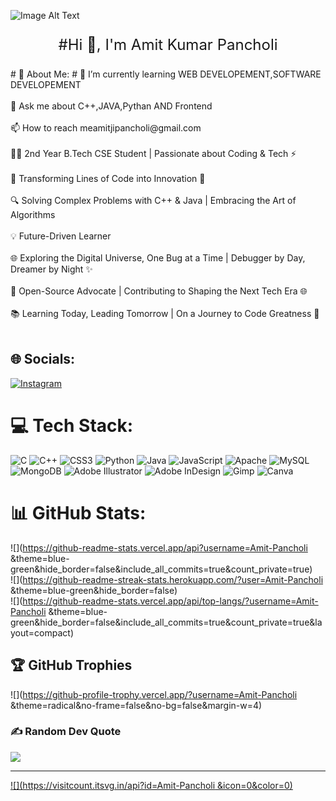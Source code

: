 ![Image Alt Text](https://user-images.githubusercontent.com/74038190/225813708-98b745f2-7d22-48cf-9150-083f1b00d6c9.gif)
<p align = "center" style="font-size: 24px;">#Hi 👋, I'm Amit Kumar Pancholi</p>
# 💫 About Me:
# 🚀 I’m currently learning WEB DEVELOPEMENT,SOFTWARE DEVELOPEMENT<br><br>    💬 Ask me about C++,JAVA,Pythan AND Frontend<br><br>    📫 How to reach meamitjipancholi@gmail.com<br><br>    👨‍💻 2nd Year B.Tech CSE Student | Passionate about Coding & Tech ⚡️<br><br>    🚀 Transforming Lines of Code into Innovation 🌟<br><br>    🔍 Solving Complex Problems with C++ & Java | Embracing the Art of Algorithms<br><br>    💡 Future-Driven Learner<br><br>    🌐 Exploring the Digital Universe, One Bug at a Time | Debugger by Day, Dreamer by Night ✨<br><br>    🌈 Open-Source Advocate | Contributing to Shaping the Next Tech Era 🌐<br><br>    📚 Learning Today, Leading Tomorrow | On a Journey to Code Greatness 🚀<br><br>


## 🌐 Socials:
[![Instagram](https://img.shields.io/badge/Instagram-%23E4405F.svg?logo=Instagram&logoColor=white)](https://instagram.com/just.sharma2386) 

# 💻 Tech Stack:
![C](https://img.shields.io/badge/c-%2300599C.svg?style=for-the-badge&logo=c&logoColor=white) ![C++](https://img.shields.io/badge/c++-%2300599C.svg?style=for-the-badge&logo=c%2B%2B&logoColor=white) ![CSS3](https://img.shields.io/badge/css3-%231572B6.svg?style=for-the-badge&logo=css3&logoColor=white) ![Python](https://img.shields.io/badge/python-3670A0?style=for-the-badge&logo=python&logoColor=ffdd54) ![Java](https://img.shields.io/badge/java-%23ED8B00.svg?style=for-the-badge&logo=openjdk&logoColor=white) ![JavaScript](https://img.shields.io/badge/javascript-%23323330.svg?style=for-the-badge&logo=javascript&logoColor=%23F7DF1E) ![Apache](https://img.shields.io/badge/apache-%23D42029.svg?style=for-the-badge&logo=apache&logoColor=white) ![MySQL](https://img.shields.io/badge/mysql-4479A1.svg?style=for-the-badge&logo=mysql&logoColor=white) ![MongoDB](https://img.shields.io/badge/MongoDB-%234ea94b.svg?style=for-the-badge&logo=mongodb&logoColor=white) ![Adobe Illustrator](https://img.shields.io/badge/adobe%20illustrator-%23FF9A00.svg?style=for-the-badge&logo=adobe%20illustrator&logoColor=white) ![Adobe InDesign](https://img.shields.io/badge/Adobe%20InDesign-49021F?style=for-the-badge&logo=adobeindesign&logoColor=FF3366) ![Gimp](https://img.shields.io/badge/Gimp-657D8B?style=for-the-badge&logo=gimp&logoColor=FFFFFF) ![Canva](https://img.shields.io/badge/Canva-%2300C4CC.svg?style=for-the-badge&logo=Canva&logoColor=white)
# 📊 GitHub Stats:
![](https://github-readme-stats.vercel.app/api?username=Amit-Pancholi &theme=blue-green&hide_border=false&include_all_commits=true&count_private=true)<br/>
![](https://github-readme-streak-stats.herokuapp.com/?user=Amit-Pancholi &theme=blue-green&hide_border=false)<br/>
![](https://github-readme-stats.vercel.app/api/top-langs/?username=Amit-Pancholi &theme=blue-green&hide_border=false&include_all_commits=true&count_private=true&layout=compact)

## 🏆 GitHub Trophies
![](https://github-profile-trophy.vercel.app/?username=Amit-Pancholi &theme=radical&no-frame=false&no-bg=false&margin-w=4)

### ✍️ Random Dev Quote
![](https://quotes-github-readme.vercel.app/api?type=horizontal&theme=tokyonight)

---
[![](https://visitcount.itsvg.in/api?id=Amit-Pancholi &icon=0&color=0)](https://visitcount.itsvg.in)

<!-- Proudly created with GPRM ( https://gprm.itsvg.in ) -->
